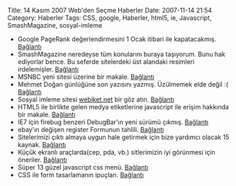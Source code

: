 Title: 14 Kasım 2007 Web&#039;den Seçme Haberler
Date: 2007-11-14 21:54
Category: Haberler
Tags: CSS, google, Haberler, html5, ie, Javascript, SmashMagazine, sosyal-imleme

-   Google PageRank değerlendirmesini 1 Ocak itibari ile kapatacakmış.
    [Bağlantı][]
-   SmashMagazine neredeyse tüm konularını buraya taşıyorum. Bunu hak
    ediyorlar bence. Bu seferde sitelerdeki üst alandaki resimleri
    irdelemişler. [Bağlantı][1]
-   MSNBC yeni sitesi üzerine bir makale. [Bağlantı][2]
-   Mehmet Doğan günlüğüne son yazısını yazmış. Üzülmemek elde değil :(
    [Bağlantı][3]
-   Sosyal imleme sitesi [webiket.net][] bir göz atın. [Bağlantı][4]
-   HTML5 ile birlikte gelen medya etiketlerine javascript ile erişim
    hakkında bir makale. [Bağlantı][5]
-   IE7 için firebug benzeri DebugBar'ın yeni sürümü çıkmış.
    [Bağlantı][6]
-   ebay'ın değişen register Formunun tahlili. [Bağlantı][7]
-   Sitelerimizi çıktı almaya uygun hale getirmek için bize yardımcı
    olacak 15 kaynak. [Bağlantı][8]
-   Küçük ekranlı araçlarda(cep, pda, vb.) sitlerimizin iyi görünmesi
    için öneriler. [Bağlantı][9]
-   Süper 13 güzel javascript css menü. [Bağlantı][10]
-   CSS ile form tasarlamanın ipuçları. [Bağlantı][11]

</p>

  [Bağlantı]: http://tech.propeller.com/story/2007/11/11/google-shutting-down-pagerank-stcfx-web-everything
    "Bağlantı"
  [1]: http://www.smashingmagazine.com/2007/11/11/smashing-magazine-header-graphics-contest/
    "Üst Resimleri"
  [2]: http://www.mikeindustries.com/blog/archive/2007/11/msnbc-redesigns-taste-the-rainbow
    "Bağlantı"
  [3]: http://www.altiustutasarim.com/arsiv/2007/11/son_yazi.php
    "Bağlantı"
  [webiket.net]: http://webiket.net/
  [4]: http://webiket.net/ "Bağlantı"
  [5]: http://webkit.org/blog/140/html5-media-support/ "Bağlantı"
  [6]: http://www.my-debugbar.com/wiki/ToDo/Beta "Bağlantı"
  [7]: http://www.digital-web.com/articles/redesigning_ebay_registration/
    "Bağlantı"
  [8]: http://www.designvitality.com/blog/2007/11/printer-friendly/
    "çıktı al "
  [9]: http://www.webcredible.co.uk/user-friendly-resources/web-usability/mobile-guidelines.shtml
    "cep"
  [10]: http://www.noupe.com/ajax/13-awesome-java-script-css-menu.html
    "çok güzel bunlar"
  [11]: http://css-tricks.com/tips-for-creating-great-web-forms/
    "form tasarlamak"
